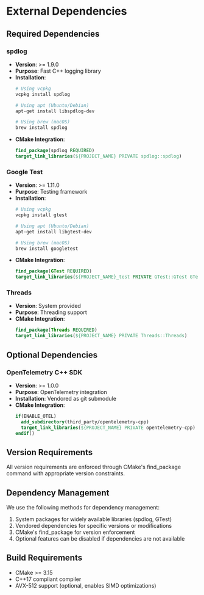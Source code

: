 # External Dependencies

## Required Dependencies

### spdlog
- **Version**: >= 1.9.0
- **Purpose**: Fast C++ logging library
- **Installation**:
  ```bash
  # Using vcpkg
  vcpkg install spdlog
  
  # Using apt (Ubuntu/Debian)
  apt-get install libspdlog-dev
  
  # Using brew (macOS)
  brew install spdlog
  ```
- **CMake Integration**:
  ```cmake
  find_package(spdlog REQUIRED)
  target_link_libraries(${PROJECT_NAME} PRIVATE spdlog::spdlog)
  ```

### Google Test
- **Version**: >= 1.11.0
- **Purpose**: Testing framework
- **Installation**:
  ```bash
  # Using vcpkg
  vcpkg install gtest
  
  # Using apt (Ubuntu/Debian)
  apt-get install libgtest-dev
  
  # Using brew (macOS)
  brew install googletest
  ```
- **CMake Integration**:
  ```cmake
  find_package(GTest REQUIRED)
  target_link_libraries(${PROJECT_NAME}_test PRIVATE GTest::GTest GTest::Main)
  ```

### Threads
- **Version**: System provided
- **Purpose**: Threading support
- **CMake Integration**:
  ```cmake
  find_package(Threads REQUIRED)
  target_link_libraries(${PROJECT_NAME} PRIVATE Threads::Threads)
  ```

## Optional Dependencies

### OpenTelemetry C++ SDK
- **Version**: >= 1.0.0
- **Purpose**: OpenTelemetry integration
- **Installation**: Vendored as git submodule
- **CMake Integration**:
  ```cmake
  if(ENABLE_OTEL)
    add_subdirectory(third_party/opentelemetry-cpp)
    target_link_libraries(${PROJECT_NAME} PRIVATE opentelemetry-cpp)
  endif()
  ```

## Version Requirements
All version requirements are enforced through CMake's find_package command with appropriate version constraints.

## Dependency Management
We use the following methods for dependency management:
1. System packages for widely available libraries (spdlog, GTest)
2. Vendored dependencies for specific versions or modifications
3. CMake's find_package for version enforcement
4. Optional features can be disabled if dependencies are not available

## Build Requirements
- CMake >= 3.15
- C++17 compliant compiler
- AVX-512 support (optional, enables SIMD optimizations) 